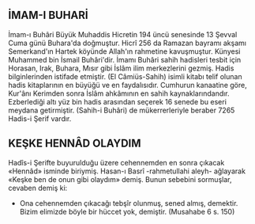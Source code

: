 ## İMAM-I BUHARİ

İmam-ı Buhâri Büyük Muhaddis Hicretin 194 üncü senesinde 13 Şevval Cuma günü Buhara'da doğmuştur. Hicrî 256 da Ramazan bay­ramı akşamı Semerkand'ın Hartek köyünde Allah'ın rahmetine kavuşmuştur. Künyesi Muhammed bin İsmail Buhâri'dir. İmamı Buhâri sahih hadisleri tesbit için Horasan, Irak, Bu­hara, Mısır gibi İslâm ilim merkezlerini gez­miş. Hadis bilginlerinden istifade etmiştir. (El Câmiüs-Sahih) isimli kitabı telif olunan hadis kitaplarının en büyüğü ve en faydalısıdır. Cum­hurun kanaatine göre, Kur'ânı Kerimden sonra İslâm ahkâmının en sahih kaynaklarındandır. Ezberlediği altı yüz bin hadis arasından seçe­rek 16 senede bu eseri meydana getirmiştir. (Sahih-i Buhâri) de mükerrerleriyle beraber 7265 Hadis-i Şerif vardır.

## KEŞKE HENNÂD OLAYDIM

Hadîs-i Şerifte buyurulduğu üzere cehen­nemden en sonra çıkacak «Hennâd» isminde biriymiş. Hasan-ı Basrî -rahmetullahi aleyh- ağlayarak «Keşke ben de onun gibi olaydım» demiş. Bunun sebebini sormuşlar, cevaben de­miş ki:

- Ona cehennemden çıkacağı tebşîr olunmuş, sened almış, demektir. Bizim elimiz­de böyle bir hüccet yok, demiştir. (Musahabe 6 s. 150)
